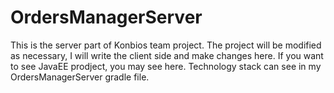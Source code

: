# OrdersManagerServer

This is the server part of Konbios team project. 
The project will be modified as necessary, I will write the client side and make changes here.
If you want to see JavaEE prodject, you may see here.
Technology stack can see in my OrdersManagerServer gradle file.
